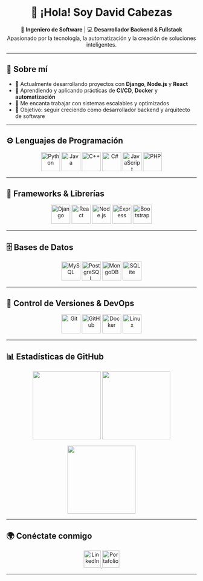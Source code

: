 <h1 align="center">👋 ¡Hola! Soy <strong>David Cabezas</strong></h1>

<p align="center">
  🚀 <strong>Ingeniero de Software</strong> | 💻 <strong>Desarrollador Backend & Fullstack</strong>  
  <br>
  Apasionado por la tecnología, la automatización y la creación de soluciones inteligentes.
</p>

---

## 🧠 Sobre mí

- 💼 Actualmente desarrollando proyectos con **Django**, **Node.js** y **React**  
- 🌱 Aprendiendo y aplicando prácticas de **CI/CD**, **Docker** y **automatización**  
- 🧰 Me encanta trabajar con sistemas escalables y optimizados  
- 🎯 Objetivo: seguir creciendo como desarrollador backend y arquitecto de software  

---

## ⚙️ Lenguajes de Programación

<p align="center">
  <img src="https://cdn.jsdelivr.net/gh/devicons/devicon/icons/python/python-original.svg" width="50" height="50" alt="Python"/>
  <img src="https://cdn.jsdelivr.net/gh/devicons/devicon/icons/java/java-original.svg" width="50" height="50" alt="Java"/>
  <img src="https://cdn.jsdelivr.net/gh/devicons/devicon/icons/cplusplus/cplusplus-original.svg" width="50" height="50" alt="C++"/>
  <img src="https://cdn.jsdelivr.net/gh/devicons/devicon/icons/csharp/csharp-original.svg" width="50" height="50" alt="C#"/>
  <img src="https://cdn.jsdelivr.net/gh/devicons/devicon/icons/javascript/javascript-original.svg" width="50" height="50" alt="JavaScript"/>
  <img src="https://cdn.jsdelivr.net/gh/devicons/devicon/icons/php/php-original.svg" width="50" height="50" alt="PHP"/>
</p>

---

## 🧩 Frameworks & Librerías

<p align="center">
  <img src="https://cdn.jsdelivr.net/gh/devicons/devicon/icons/django/django-plain.svg" width="50" height="50" alt="Django"/>
  <img src="https://cdn.jsdelivr.net/gh/devicons/devicon/icons/react/react-original.svg" width="50" height="50" alt="React"/>
  <img src="https://cdn.jsdelivr.net/gh/devicons/devicon/icons/nodejs/nodejs-original.svg" width="50" height="50" alt="Node.js"/>
  <img src="https://cdn.jsdelivr.net/gh/devicons/devicon/icons/express/express-original.svg" width="50" height="50" alt="Express"/>
  <img src="https://cdn.jsdelivr.net/gh/devicons/devicon/icons/bootstrap/bootstrap-original.svg" width="50" height="50" alt="Bootstrap"/>
</p>

---

## 🗄️ Bases de Datos

<p align="center">
  <img src="https://cdn.jsdelivr.net/gh/devicons/devicon/icons/mysql/mysql-original.svg" width="50" height="50" alt="MySQL"/>
  <img src="https://cdn.jsdelivr.net/gh/devicons/devicon/icons/postgresql/postgresql-original.svg" width="50" height="50" alt="PostgreSQL"/>
  <img src="https://cdn.jsdelivr.net/gh/devicons/devicon/icons/mongodb/mongodb-original.svg" width="50" height="50" alt="MongoDB"/>
  <img src="https://cdn.jsdelivr.net/gh/devicons/devicon/icons/sqlite/sqlite-original.svg" width="50" height="50" alt="SQLite"/>
</p>

---

## 🧰 Control de Versiones & DevOps

<p align="center">
  <img src="https://cdn.jsdelivr.net/gh/devicons/devicon/icons/git/git-original.svg" width="50" height="50" alt="Git"/>
  <img src="https://cdn.jsdelivr.net/gh/devicons/devicon/icons/github/github-original.svg" width="50" height="50" alt="GitHub"/>
  <img src="https://cdn.jsdelivr.net/gh/devicons/devicon/icons/docker/docker-original.svg" width="50" height="50" alt="Docker"/>
  <img src="https://cdn.jsdelivr.net/gh/devicons/devicon/icons/linux/linux-original.svg" width="50" height="50" alt="Linux"/>
</p>

---

## 📊 Estadísticas de GitHub

<p align="center">
  <img src="https://github-readme-stats.vercel.app/api?username=HeyMrdave&show_icons=true&theme=tokyonight" height="180em"/>
  <img src="https://github-readme-stats.vercel.app/api/top-langs/?username=HeyMrDave&layout=compact&theme=tokyonight" height="180em"/>
</p>

<p align="center">
  <img src="https://github-readme-streak-stats.herokuapp.com/?user=HeyMrDave&theme=tokyonight" height="180em"/>
</p>

---

## 🌍 Conéctate conmigo

<p align="center">
  <a href="https://www.linkedin.com/in/david-cabezas-69026032b/" target="_blank">
    <img src="https://cdn.jsdelivr.net/gh/devicons/devicon/icons/linkedin/linkedin-original.svg" width="45" height="45" alt="LinkedIn"/>
  </a>
  <a href="https://heymrdave115.pythonanywhere.com/" target="_blank">
    <img src="https://img.icons8.com/color/48/domain--v1.png" width="45" height="45" alt="Portafolio"/>
  </a>
</p>

---

